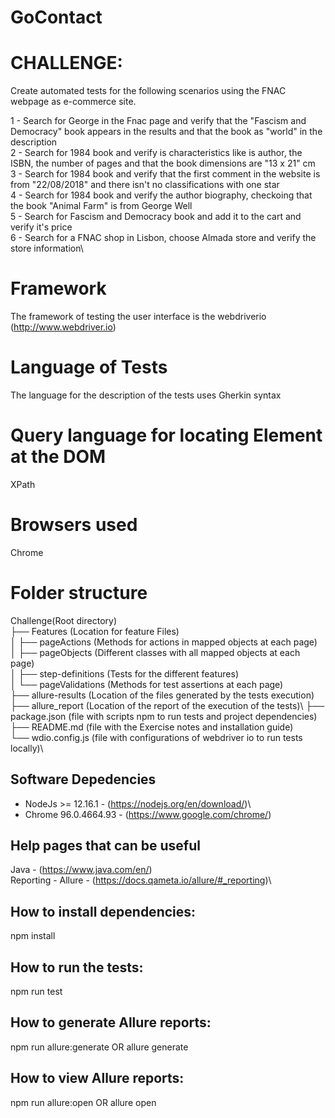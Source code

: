 # GoContact

# CHALLENGE:
Create automated tests for the following scenarios using the FNAC webpage as e-commerce site.

1 - Search for George in the Fnac page and verify that the "Fascism and Democracy" book appears in the results and that the book as "world" in the description\
2 - Search for 1984 book and verify is characteristics like is author, the ISBN, the number of pages and that the book dimensions are "13 x 21" cm\
3 - Search for 1984 book and verify that the first comment in the website is from "22/08/2018" and there isn't no classifications with one star\
4 - Search for 1984 book and verify the author biography, checkoing that the book "Animal Farm" is from George Well\
5 - Search for Fascism and Democracy book and add it to the cart and verify it's price\
6 - Search for a FNAC shop in Lisbon, choose Almada store and verify the store information\


# Framework
The framework of testing the user interface is the webdriverio (http://www.webdriver.io)

# Language of Tests
The language for the description of the tests uses Gherkin syntax

# Query language for locating Element at the DOM
XPath

# Browsers used
Chrome

# Folder structure
Challenge(Root directory)\
├── Features (Location for feature Files)\
│     ├── pageActions (Methods for actions in mapped objects at each page)\
│     ├── pageObjects (Different classes with all mapped objects at each page)\
│     ├── step-definitions (Tests for the different features)\
│     └── pageValidations (Methods for test assertions at each page)\
├── allure-results (Location of the files generated by the tests execution)\
├── allure_report (Location of the report of the execution of the tests)\ 
├── package.json (file with scripts npm to run tests and project dependencies)\
├── README.md (file with the Exercise notes and installation guide)\
└── wdio.config.js (file with configurations of webdriver io to run tests locally)\

## Software Depedencies
* NodeJs >= 12.16.1 - (https://nodejs.org/en/download/)\
* Chrome 96.0.4664.93 - (https://www.google.com/chrome/)

## Help pages that can be useful
Java - (https://www.java.com/en/)\
Reporting - Allure - (https://docs.qameta.io/allure/#_reporting)\


## How to install dependencies:
npm install

## How to run the tests:
npm run test

## How to generate Allure reports:
npm run allure:generate OR allure generate 

## How to view Allure reports:
npm run allure:open OR allure open